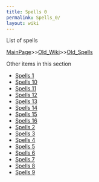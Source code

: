 ```yaml
---
title: Spells 0
permalink: Spells_0/
layout: wiki
---
```

List of spells

[MainPage](/keeperrl_wiki/ "wikilink")>>[Old_Wiki](/keeperrl_wiki/Old_Wiki "wikilink")>>[Old_Spells](/keeperrl_wiki/Old_Spells "wikilink")

Other items in this section
-    [Spells 1](/keeperrl_wiki/Spells_1 "wikilink")
-    [Spells 10](/keeperrl_wiki/Spells_10 "wikilink")
-    [Spells 11](/keeperrl_wiki/Spells_11 "wikilink")
-    [Spells 12](/keeperrl_wiki/Spells_12 "wikilink")
-    [Spells 13](/keeperrl_wiki/Spells_13 "wikilink")
-    [Spells 14](/keeperrl_wiki/Spells_14 "wikilink")
-    [Spells 15](/keeperrl_wiki/Spells_15 "wikilink")
-    [Spells 16](/keeperrl_wiki/Spells_16 "wikilink")
-    [Spells 2](/keeperrl_wiki/Spells_2 "wikilink")
-    [Spells 3](/keeperrl_wiki/Spells_3 "wikilink")
-    [Spells 4](/keeperrl_wiki/Spells_4 "wikilink")
-    [Spells 5](/keeperrl_wiki/Spells_5 "wikilink")
-    [Spells 6](/keeperrl_wiki/Spells_6 "wikilink")
-    [Spells 7](/keeperrl_wiki/Spells_7 "wikilink")
-    [Spells 8](/keeperrl_wiki/Spells_8 "wikilink")
-    [Spells 9](/keeperrl_wiki/Spells_9 "wikilink")
